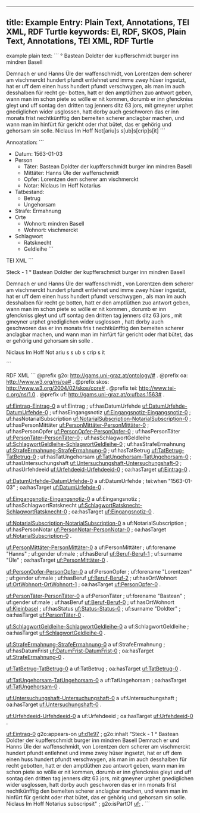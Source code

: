 
---
title: Example Entry: Plain Text, Annotations, TEI XML, RDF Turtle
keywords: EI, RDF, SKOS, Plain Text, Annotations, TEI XML, RDF Turtle
---

example plain text:
´´´
° Bastean Doldter der kupfferschmidt
burger inn mindren Basell

Demnach er und Hanns Üle der waffenschmidt, von Lorentzen
dem scherer am vischmerckt hundert pfundt entlehnet und
imme zwey hüser ingsetzt, hat er uff dem einen huss hundert
pfundt verschwygen, als man im auch desshalben für recht ge-
botten, hatt er den amptlüthen zuo antwort geben, wann man
im schon piete so wölle er nit kommen, dorumb er inn
gfenckniss gleyt und uff sontag den dritten tag jenners ditz
63 jors, mit gmeyner urphet gnediglichen wider usglossen, hatt
dorby auch geschworen das er inn monats frist nechtkünfftig
den bemelten scherer anclagbar machen, und wann man im
hinfürt für gericht oder rhat bütet, das er gehörig und
gehorsam sin solle.
Niclaus Im Hoff Not[ariu]s s[ub]s[crip]s[it]
´´´

Annoatation: 
´´´
* Datum: 1563-01-03
* Person
  * Täter: Bastean Doldter der kupfferschmidt burger inn mindren Basell
  * Mittäter: Hanns Üle der waffenschmidt
  * Opfer: Lorentzen dem scherer am vischmerckt
  * Notar: Niclaus Im Hoff Notarius
* Tatbestand: 
  * Betrug
  * Ungehorsam
* Strafe: Ermahnung
* Orte
  * Wohnort: mindren Basell
  * Wohnort: vischmerckt
* Schlagwort
  * Ratsknecht
  * Geldleihe
´´´

TEI XML 
´´´

<div ana="#uf_Eintrag" xml:id="Eintrag-0">
<note ana="#uf_Eingangsnotiz" rend="margin" xml:id="Eingangsnotiz-0">
<persName ana="#uf_SchlagwortRatsknecht" xml:id="SchlagwortRatsknecht-0">Steck</persName>
-
<num>1</num>
</note>
<head>
<metamark rend="Kringel">°</metamark>
<persName ana="#uf_PersonTäter" xml:id="PersonTäter-0">
<forename ana="#uf_male" xml:id="male-0">Bastean</forename>
<surname>Doldter</surname>
der
<roleName ana="#uf_Beruf" xml:id="Beruf-0">kupfferschmidt</roleName>
<lb/>
<roleName ana="#uf_Status" xml:id="Status-0">burger</roleName>
inn
<placeName ana="#uf_OrtWohnort" ref="#Kleinbasel" xml:id="OrtWohnort-0">mindren Basell</placeName>
</persName>
</head>
<lb/>
<p>
Demnach er und
<persName ana="#uf_PersonMittäter" xml:id="PersonMittäter-0">
<forename ana="#uf_male" xml:id="male-1">Hanns</forename>
<surname>Üle</surname>
der
<roleName ana="#uf_Beruf" xml:id="Beruf-1">waffenschmidt</roleName>
</persName>
, von
<persName ana="#uf_PersonOpfer" xml:id="PersonOpfer-0">
<forename ana="#uf_male" xml:id="male-2">Lorentzen</forename>
<lb/>
dem
<roleName ana="#uf_Beruf" xml:id="Beruf-2">scherer</roleName>
am
<placeName ana="#uf_OrtWohnort" xml:id="OrtWohnort-1">vischmerckt</placeName>
</persName>
<term ana="#uf_SchlagwortGeldleihe" xml:id="SchlagwortGeldleihe-0">
<measure quantity="100" type="currency" unit="lbd">hundert pfundt</measure>
entlehnet
</term>
und
<lb/>
imme zwey hüser ingsetzt, hat er uff dem einen huss
<seg ana="#uf_TatBetrug" xml:id="TatBetrug-0">
<measure quantity="100" type="currency" unit="lbd">
hundert
<lb/>
pfundt
</measure>
verschwygen
</seg>
, als man im auch desshalben für recht ge
<lb break="no"/>
botten, hatt er den amptlüthen zuo antwort geben,
<seg ana="#uf_TatUngehorsam" xml:id="TatUngehorsam-0">
wann man
<lb/>
im schon piete so wölle er nit kommen
</seg>
,
<seg ana="#uf_Untersuchungshaft" xml:id="Untersuchungshaft-0">
dorumb er inn
<lb/>
gfenckniss gleyt
</seg>
und uff
<date ana="#uf_DatumUrfehde" calendar="Julian" when="1563-01-03" xml:id="DatumUrfehde-0">
sontag den dritten tag jenners ditz
<lb/>
63 jors
</date>
,
<seg ana="#uf_Urfehdeeid" xml:id="Urfehdeeid-0">mit gmeyner urphet gnediglichen wider usglossen</seg>
, hatt
<lb/>
dorby auch geschworen
<seg ana="#uf_StrafeErmahnung" xml:id="StrafeErmahnung-0">
das er
<date ana="#uf_DatumFrist" dur="P1M" xml:id="DatumFrist-0">inn monats fris</date>
t nechtkünfftig
<lb/>
den bemelten scherer anclagbar machen, und wann man im
<lb/>
hinfürt für gericht oder rhat bütet, das er gehörig und
<lb/>
gehorsam sin solle
</seg>
.
</p>
<lb/>
<p ana="#uf_NotarialSubscription" xml:id="NotarialSubscription-0">
<persName ana="#uf_PersonNotar" xml:id="PersonNotar-0">
<forename ana="#uf_male" xml:id="male-3">Niclaus</forename>
<surname>Im Hoff</surname>
<roleName ana="#uf_Beruf" xml:id="Beruf-3">
Not
<ex>ariu</ex>
s
</roleName>
</persName>
s
<ex>ub</ex>
s
<ex>crip</ex>
s
<ex>it</ex>
</p>
</div>
´´´

RDF XML 
´´´
@prefix g2o: <http://gams.uni-graz.at/ontology/#> .
@prefix oa: <http://www.w3.org/ns/oa#> .
@prefix skos: <http://www.w3.org/2004/02/skos/core#> .
@prefix tei: <http://www.tei-c.org/ns/1.0> .
@prefix uf: <http://gams.uni-graz.at/o:ufbas.1563#> .

<uf:Eintrag-Eintrag-0> a uf:Eintrag ;
    uf:hasDatumUrfehde <uf:DatumUrfehde-DatumUrfehde-0> ;
    uf:hasEingangsnotiz <uf:Eingangsnotiz-Eingangsnotiz-0> ;
    uf:hasNotarialSubscription <uf:NotarialSubscription-NotarialSubscription-0> ;
    uf:hasPersonMittäter <uf:PersonMittäter-PersonMittäter-0> ;
    uf:hasPersonOpfer <uf:PersonOpfer-PersonOpfer-0> ;
    uf:hasPersonTäter <uf:PersonTäter-PersonTäter-0> ;
    uf:hasSchlagwortGeldleihe <uf:SchlagwortGeldleihe-SchlagwortGeldleihe-0> ;
    uf:hasStrafeErmahnung <uf:StrafeErmahnung-StrafeErmahnung-0> ;
    uf:hasTatBetrug <uf:TatBetrug-TatBetrug-0> ;
    uf:hasTatUngehorsam <uf:TatUngehorsam-TatUngehorsam-0> ;
    uf:hasUntersuchungshaft <uf:Untersuchungshaft-Untersuchungshaft-0> ;
    uf:hasUrfehdeeid <uf:Urfehdeeid-Urfehdeeid-0> ;
    oa:hasTarget <uf:Eintrag-0> .

<uf:DatumUrfehde-DatumUrfehde-0> a uf:DatumUrfehde ;
    tei:when "1563-01-03" ;
    oa:hasTarget <uf:DatumUrfehde-0> .

<uf:Eingangsnotiz-Eingangsnotiz-0> a uf:Eingangsnotiz ;
    uf:hasSchlagwortRatsknecht <uf:SchlagwortRatsknecht-SchlagwortRatsknecht-0> ;
    oa:hasTarget <uf:Eingangsnotiz-0> .

<uf:NotarialSubscription-NotarialSubscription-0> a uf:NotarialSubscription ;
    uf:hasPersonNotar <uf:PersonNotar-PersonNotar-0> ;
    oa:hasTarget <uf:NotarialSubscription-0> .

<uf:PersonMittäter-PersonMittäter-0> a uf:PersonMittäter ;
    uf:forename "Hanns" ;
    uf:gender uf:male ;
    uf:hasBeruf <uf:Beruf-Beruf-1> ;
    uf:surname "Üle" ;
    oa:hasTarget <uf:PersonMittäter-0> .

<uf:PersonOpfer-PersonOpfer-0> a uf:PersonOpfer ;
    uf:forename "Lorentzen" ;
    uf:gender uf:male ;
    uf:hasBeruf <uf:Beruf-Beruf-2> ;
    uf:hasOrtWohnort <uf:OrtWohnort-OrtWohnort-1> ;
    oa:hasTarget <uf:PersonOpfer-0> .

<uf:PersonTäter-PersonTäter-0> a uf:PersonTäter ;
    uf:forename "Bastean" ;
    uf:gender uf:male ;
    uf:hasBeruf <uf:Beruf-Beruf-0> ;
    uf:hasOrtWohnort <uf:Kleinbasel> ;
    uf:hasStatus <uf:Status-Status-0> ;
    uf:surname "Doldter" ;
    oa:hasTarget <uf:PersonTäter-0> .

<uf:SchlagwortGeldleihe-SchlagwortGeldleihe-0> a uf:SchlagwortGeldleihe ;
    oa:hasTarget <uf:SchlagwortGeldleihe-0> .

<uf:StrafeErmahnung-StrafeErmahnung-0> a uf:StrafeErmahnung ;
    uf:hasDatumFrist <uf:DatumFrist-DatumFrist-0> ;
    oa:hasTarget <uf:StrafeErmahnung-0> .

<uf:TatBetrug-TatBetrug-0> a uf:TatBetrug ;
    oa:hasTarget <uf:TatBetrug-0> .

<uf:TatUngehorsam-TatUngehorsam-0> a uf:TatUngehorsam ;
    oa:hasTarget <uf:TatUngehorsam-0> .

<uf:Untersuchungshaft-Untersuchungshaft-0> a uf:Untersuchungshaft ;
    oa:hasTarget <uf:Untersuchungshaft-0> .

<uf:Urfehdeeid-Urfehdeeid-0> a uf:Urfehdeeid ;
    oa:hasTarget <uf:Urfehdeeid-0> .

<uf:Eintrag-0> g2o:appears-on <uf:d1e97> ;
    g2o:inhalt "Steck - 1 ° Bastean Doldter der kupfferschmidt burger inn mindren Basell Demnach er und Hanns Üle der waffenschmidt, von Lorentzen dem scherer am vischmerckt hundert pfundt entlehnet und imme zwey hüser ingsetzt, hat er uff dem einen huss hundert pfundt verschwygen, als man im auch desshalben für recht gebotten, hatt er den amptlüthen zuo antwort geben, wann man im schon piete so wölle er nit kommen, dorumb er inn gfenckniss gleyt und uff sontag den dritten tag jenners ditz 63 jors, mit gmeyner urphet gnediglichen wider usglossen, hatt dorby auch geschworen das er inn monats frist nechtkünfftig den bemelten scherer anclagbar machen, und wann man im hinfürt für gericht oder rhat bütet, das er gehörig und gehorsam sin solle. Niclaus Im Hoff Notarius subscripsit" ;
    g2o:isPartOf <uf:> .
´´´